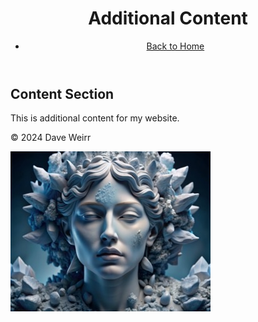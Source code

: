 <html lang="en">
<head>
    <meta charset="UTF-8">
    <meta name="viewport" content="width=device-width, initial-scale=1.0">
    <title>Additional Content</title>
</head>
<body>
    <header>
        <h1>Additional Content</h1>
        <nav>
            <ul>
                <li><a href="index.html">Back to Home</a></li>
            </ul>
        </nav>
    </header>
    <main>
        <section>
            <h2>Content Section</h2>
            <p>This is additional content for my website.</p>
        </section>
    </main>
    <footer>
        <p>&copy; 2024 Dave Weirr</p>
    </footer>
</body>
</html>

<img src="Art Piece Small 2.jpeg" alt="(https://github.com/daveweirr/daveweirr.github.io/blob/1932ecc99c8fdb0685f05cf1933d08f5ee96089a/Art%20Piece%20Small%202.jpeg)">
